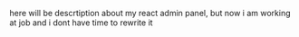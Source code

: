 here will be descrtiption about my react admin panel, but now i am working at job and i dont have time to rewrite it
